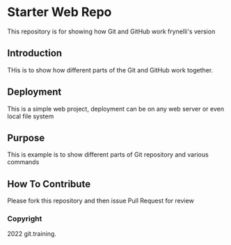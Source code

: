 # Starter Web Repo

This repository is for showing how Git and GitHub work frynelli's version

## Introduction
THis is to show how different parts of the Git and GitHub work together.
## Deployment
This is a simple web project, deployment can be on any web server or even local file system
## Purpose

This is example is to show different parts of Git repository and various commands 

## How To Contribute
Please fork this repository and then issue Pull Request for review

### Copyright
2022 git.training.